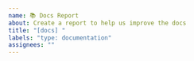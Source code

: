 ```yaml
---
name: 📚 Docs Report
about: Create a report to help us improve the docs
title: "[docs] "
labels: "type: documentation"
assignees: ""
---
```

